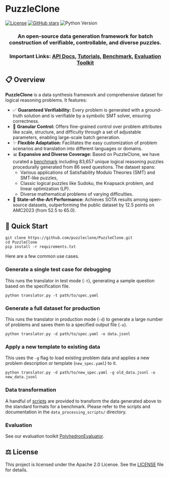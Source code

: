 # PuzzleClone

[![License](https://img.shields.io/badge/License-Apache_2.0-blue.svg)](LICENSE)
[![GitHub stars](https://img.shields.io/github/stars/puzzleclone/PuzzleClone?style=social)](https://github.com/puzzleclone/PuzzleClone/stargazers)
![Python Version](https://img.shields.io/badge/python-3.10%2B-blue?logo=python&logoColor=yellow)

<html>
    <h3 align="center">
      An open-source data generation framework for batch construction of verifiable, controllable, and diverse puzzles.
    </h3>
    <h3 align="center">
      Important Links:
      <a href="https://puzzleclone.github.io/PuzzleClone/api/index.html">API Docs</a>, 
      <a href="https://puzzleclone.github.io/PuzzleClone/tutorial/">Tutorials</a>,
      <a href="https://github.com/puzzleClone/PuzzleCloneData/">Benchmark</a>,
      <a href="https://github.com/puzzleclone/PolyhedronEvaluator">Evaluation Toolkit</a>
    </h3>
</html>


## 📋 Overview

**PuzzleClone** is a data synthesis framework and comprehensive dataset for logical reasoning problems. It features:
- ✅ **Guaranteed Verifiability:** Every problem is generated with a ground-truth solution and is verifiable by a symbolic SMT solver, ensuring correctness.
- 🎯 **Granular Control:** Offers fine-grained control over problem attributes like scale, structure, and difficulty through a set of adjustable parameters, enabling large-scale batch generation.
- ✨ **Flexible Adaptation:** Facilitates the easy customization of problem scenarios and translation into different languages or domains.
- 📊 **Expansive and Diverse Coverage:** Based on PuzzleClone, we have curated a [benchmark](https://github.com/puzzleClone/PuzzleCloneData/) including 83,657 unique logical reasoning puzzles procedurally generated from 86 seed questions. The dataset spans:
  - Various applications of Satisfiability Modulo Theories (SMT) and SMT-like puzzles,
  - Classic logical puzzles like Sudoku, the Knapsack problem, and linear optimization (LP).
  - Diverse mathematical problems of varying difficulties.
- 🚀 **State-of-the-Art Performance:** Achieves SOTA results among open-source datasets, outperforming the public dataset by 12.5 points on AMC2023 (from 52.5 to 65.0).

## 🚀 Quick Start
```
git clone https://github.com/puzzleclone/PuzzleClone.git
cd PuzzleClone
pip install -r requirements.txt
```

Here are a few common use cases.

### Generate a single test case for debugging
This runs the translator in test mode (`-t`), generating a sample question based on the specification file.
```
python translator.py -t path/to/spec.yaml
```

### Generate a full dataset for production
This runs the translator in production mode (`-d`) to generate a large number of problems and saves them to a specified output file (`-o`).
```
python translator.py -d path/to/spec.yaml -o data.jsonl
```

### Apply a new template to existing data
This uses the `-g` flag to load existing problem data and applies a new problem description or template (`new_spec.yaml`) to it.
```
python translator.py -d path/to/new_spec.yaml -g old_data.jsonl -o new_data.jsonl
```

### Data transformation
A handful of [scripts](https://github.com/puzzleclone/PuzzleClone/tree/main/data_processing_scripts) are provided to transform the data generated above to the standard formats for a benchmark. Please refer to the scripts and documentation in the `data_processing_scripts/` directory.

### Evaluation

See our evaluation toolkit [PolyhedronEvaluator](https://github.com/puzzleclone/PolyhedronEvaluator).

## ⚖️ License

This project is licensed under the Apache 2.0 License. See the [LICENSE](LICENSE) file for details.
